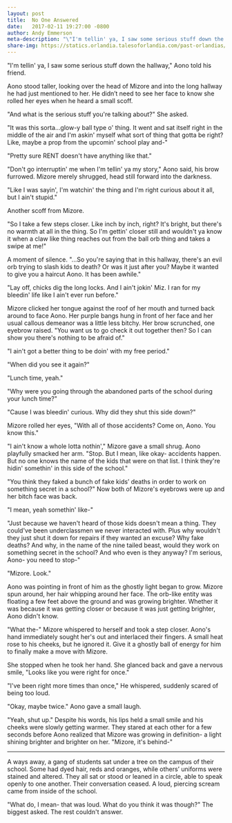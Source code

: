 ```yaml
---
layout: post
title:  No One Answered
date:   2017-02-11 19:27:00 -0800
author: Andy Emmerson
meta-description: "\"I'm tellin' ya, I saw some serious stuff down the hallway,\" Aono told his friend. Aono stood taller, looking over the head of Mizore and into the long hallway..."
share-img: https://statics.orlandia.talesoforlandia.com/past-orlandias/spirits/ghosts.png
---
```


"I'm tellin' ya, I saw some serious stuff down the hallway," Aono told his friend.

Aono stood taller, looking over the head of Mizore and into the long hallway he had just mentioned to her. He didn’t need to see her face to know she rolled her eyes when he heard a small scoff.

"And what is the serious stuff you're talking about?" She asked.

"It was this sorta...glow-y ball type o' thing. It went and sat itself right in the middle of the air and I'm askin' myself what sort of thing that gotta be right? Like, maybe a prop from the upcomin' school play and-"

"Pretty sure RENT doesn't have anything like that."

"Don't go interruptin' me when I'm tellin' ya my story," Aono said, his brow furrowed. Mizore merely shrugged, head still forward into the darkness.

"Like I was sayin', I'm watchin' the thing and I'm right curious about it all, but I ain't stupid."

Another scoff from Mizore.

"So I take a few steps closer. Like inch by inch, right? It's bright, but there's no warmth at all in the thing. So I'm gettin' closer still and wouldn't ya know it when a claw like thing reaches out from the ball orb thing and takes a swipe at me!"

A moment of silence. "...So you're saying that in this hallway, there's an evil orb trying to slash kids to death? Or was it just after you? Maybe it wanted to give you a haircut Aono. It has been awhile."

"Lay off, chicks dig the long locks. And I ain't jokin' Miz. I ran for my bleedin' life like I ain't ever run before."

Mizore clicked her tongue against the roof of her mouth and turned back around to face Aono. Her purple bangs hung in front of her face and her usual callous demeanor was a little less bitchy. Her brow scrunched, one eyebrow raised. "You want us to go check it out together then? So I can show you there's nothing to be afraid of."

"I ain't got a better thing to be doin' with my free period."

"When did you see it again?"

"Lunch time, yeah."

"Why were you going through the abandoned parts of the school during your lunch time?"

"Cause I was bleedin' curious. Why did they shut this side down?"

Mizore rolled her eyes, "With all of those accidents? Come on, Aono. You know this."

"I ain't know a whole lotta nothin'," Mizore gave a small shrug. Aono playfully smacked her arm. "Stop. But I mean, like okay- accidents happen. But no one knows the name of the kids that were on that list. I think they're hidin' somethin' in this side of the school."

"You think they faked a bunch of fake kids’ deaths in order to work on something secret in a school?" Now both of Mizore's eyebrows were up and her bitch face was back.

"I mean, yeah somethin' like-"

"Just because we haven't heard of those kids doesn't mean a thing. They could've been underclassmen we never interacted with. Plus why wouldn't they just shut it down for repairs if they wanted an excuse? Why fake deaths? And why, in the name of the nine tailed beast, would they work on something secret in the school? And who even is they anyway? I'm serious, Aono- you need to stop-"

"Mizore. Look."

Aono was pointing in front of him as the ghostly light began to grow. Mizore spun around, her hair whipping around her face. The orb-like entity was floating a few feet above the ground and was growing brighter. Whether it was because it was getting closer or because it was just getting brighter, Aono didn't know.

"What the-" Mizore whispered to herself and took a step closer. Aono's hand immediately sought her's out and interlaced their fingers. A small heat rose to his cheeks, but he ignored it. Give it a ghostly ball of energy for him to finally make a move with Mizore.

She stopped when he took her hand. She glanced back and gave a nervous smile, "Looks like you were right for once."

"I've been right more times than once," He whispered, suddenly scared of being too loud.

"Okay, maybe twice." Aono gave a small laugh.

"Yeah, shut up." Despite his words, his lips held a small smile and his cheeks were slowly getting warmer. They stared at each other for a few seconds before Aono realized that Mizore was growing in definition- a light shining brighter and brighter on her. "Mizore, it's behind-"

---

A ways away, a gang of students sat under a tree on the campus of their school. Some had dyed hair, reds and oranges, while others’ uniforms were stained and altered. They all sat or stood or leaned in a circle, able to speak openly to one another. Their conversation ceased. A loud, piercing scream came from inside of the school.

"What do, I mean- that was loud. What do you think it was though?" The biggest asked. The rest couldn't answer.